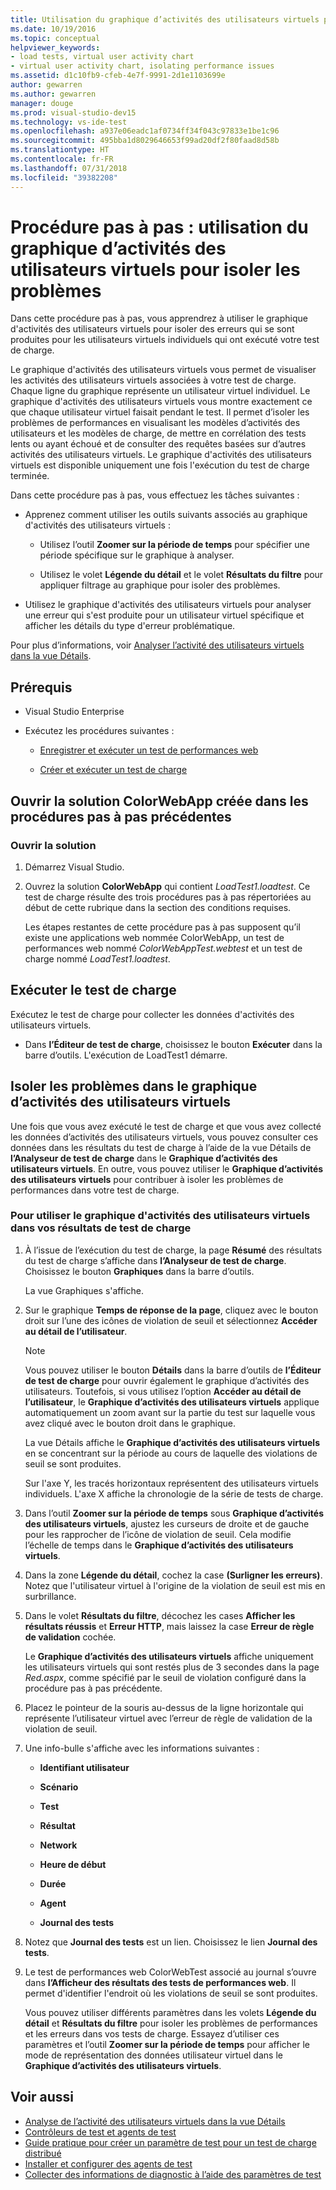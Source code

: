 ```yaml
---
title: Utilisation du graphique d’activités des utilisateurs virtuels pour les tests de charge dans Visual Studio
ms.date: 10/19/2016
ms.topic: conceptual
helpviewer_keywords:
- load tests, virtual user activity chart
- virtual user activity chart, isolating performance issues
ms.assetid: d1c10fb9-cfeb-4e7f-9991-2d1e1103699e
author: gewarren
ms.author: gewarren
manager: douge
ms.prod: visual-studio-dev15
ms.technology: vs-ide-test
ms.openlocfilehash: a937e06eadc1af0734ff34f043c97833e1be1c96
ms.sourcegitcommit: 495bba1d8029646653f99ad20df2f80faad8d58b
ms.translationtype: HT
ms.contentlocale: fr-FR
ms.lasthandoff: 07/31/2018
ms.locfileid: "39382208"
---
```

# <a name="walkthrough-using-the-virtual-user-activity-chart-to-isolate-issues"></a>Procédure pas à pas : utilisation du graphique d’activités des utilisateurs virtuels pour isoler les problèmes

Dans cette procédure pas à pas, vous apprendrez à utiliser le graphique d'activités des utilisateurs virtuels pour isoler des erreurs qui se sont produites pour les utilisateurs virtuels individuels qui ont exécuté votre test de charge.

Le graphique d'activités des utilisateurs virtuels vous permet de visualiser les activités des utilisateurs virtuels associées à votre test de charge. Chaque ligne du graphique représente un utilisateur virtuel individuel. Le graphique d'activités des utilisateurs virtuels vous montre exactement ce que chaque utilisateur virtuel faisait pendant le test. Il permet d’isoler les problèmes de performances en visualisant les modèles d’activités des utilisateurs et les modèles de charge, de mettre en corrélation des tests lents ou ayant échoué et de consulter des requêtes basées sur d’autres activités des utilisateurs virtuels. Le graphique d'activités des utilisateurs virtuels est disponible uniquement une fois l'exécution du test de charge terminée.

Dans cette procédure pas à pas, vous effectuez les tâches suivantes :

-   Apprenez comment utiliser les outils suivants associés au graphique d'activités des utilisateurs virtuels :

    -   Utilisez l’outil **Zoomer sur la période de temps** pour spécifier une période spécifique sur le graphique à analyser.

    -   Utilisez le volet **Légende du détail** et le volet **Résultats du filtre** pour appliquer filtrage au graphique pour isoler des problèmes.

-   Utilisez le graphique d'activités des utilisateurs virtuels pour analyser une erreur qui s'est produite pour un utilisateur virtuel spécifique et afficher les détails du type d'erreur problématique.

Pour plus d’informations, voir [Analyser l’activité des utilisateurs virtuels dans la vue Détails](../test/analyze-load-test-virtual-user-activity-in-the-details-view.md).

## <a name="prerequisites"></a>Prérequis

-   Visual Studio Enterprise

-   Exécutez les procédures suivantes :

    -   [Enregistrer et exécuter un test de performances web](http://msdn.microsoft.com/en-us/bd0a82fd-cec0-4861-bc09-e1b0b2d258ef)

    -   [Créer et exécuter un test de charge](http://msdn.microsoft.com/en-us/7041cbcf-9ab1-4579-98ff-8f296aeaded4)

## <a name="open-the-colorwebapp-solution-created-in-the-previous-walkthroughs"></a>Ouvrir la solution ColorWebApp créée dans les procédures pas à pas précédentes

### <a name="open-the-solution"></a>Ouvrir la solution

1.  Démarrez Visual Studio.

2.  Ouvrez la solution **ColorWebApp** qui contient *LoadTest1.loadtest*. Ce test de charge résulte des trois procédures pas à pas répertoriées au début de cette rubrique dans la section des conditions requises.

     Les étapes restantes de cette procédure pas à pas supposent qu’il existe une applications web nommée ColorWebApp, un test de performances web nommé *ColorWebAppTest.webtest* et un test de charge nommé *LoadTest1.loadtest*.

## <a name="run-the-load-test"></a>Exécuter le test de charge

Exécutez le test de charge pour collecter les données d'activités des utilisateurs virtuels.

-   Dans **l’Éditeur de test de charge**, choisissez le bouton **Exécuter** dans la barre d’outils. L'exécution de LoadTest1 démarre.

## <a name="isolate-issues-in-the-virtual-user-activity-chart"></a>Isoler les problèmes dans le graphique d’activités des utilisateurs virtuels

Une fois que vous avez exécuté le test de charge et que vous avez collecté les données d’activités des utilisateurs virtuels, vous pouvez consulter ces données dans les résultats du test de charge à l’aide de la vue Détails de **l’Analyseur de test de charge** dans le **Graphique d’activités des utilisateurs virtuels**. En outre, vous pouvez utiliser le **Graphique d’activités des utilisateurs virtuels** pour contribuer à isoler les problèmes de performances dans votre test de charge.

### <a name="to-use-the-virtual-user-activity-chart-in-your-load-test-results"></a>Pour utiliser le graphique d'activités des utilisateurs virtuels dans vos résultats de test de charge

1.  À l’issue de l’exécution du test de charge, la page **Résumé** des résultats du test de charge s’affiche dans **l’Analyseur de test de charge**. Choisissez le bouton **Graphiques** dans la barre d’outils.

     La vue Graphiques s'affiche.

2.  Sur le graphique **Temps de réponse de la page**, cliquez avec le bouton droit sur l’une des icônes de violation de seuil et sélectionnez **Accéder au détail de l’utilisateur**.

    > [!NOTE]
    > Vous pouvez utiliser le bouton **Détails** dans la barre d’outils de **l’Éditeur de test de charge** pour ouvrir également le graphique d’activités des utilisateurs. Toutefois, si vous utilisez l’option **Accéder au détail de l’utilisateur**, le **Graphique d’activités des utilisateurs virtuels** applique automatiquement un zoom avant sur la partie du test sur laquelle vous avez cliqué avec le bouton droit dans le graphique.

     La vue Détails affiche le **Graphique d’activités des utilisateurs virtuels** en se concentrant sur la période au cours de laquelle des violations de seuil se sont produites.

     Sur l'axe Y, les tracés horizontaux représentent des utilisateurs virtuels individuels. L'axe X affiche la chronologie de la série de tests de charge.

3.  Dans l’outil **Zoomer sur la période de temps** sous **Graphique d’activités des utilisateurs virtuels**, ajustez les curseurs de droite et de gauche pour les rapprocher de l’icône de violation de seuil. Cela modifie l’échelle de temps dans le **Graphique d’activités des utilisateurs virtuels**.

4.  Dans la zone **Légende du détail**, cochez la case **(Surligner les erreurs)**. Notez que l'utilisateur virtuel à l'origine de la violation de seuil est mis en surbrillance.

5.  Dans le volet **Résultats du filtre**, décochez les cases **Afficher les résultats réussis** et **Erreur HTTP**, mais laissez la case **Erreur de règle de validation** cochée.

     Le **Graphique d’activités des utilisateurs virtuels** affiche uniquement les utilisateurs virtuels qui sont restés plus de 3 secondes dans la page *Red.aspx*, comme spécifié par le seuil de violation configuré dans la procédure pas à pas précédente.

6.  Placez le pointeur de la souris au-dessus de la ligne horizontale qui représente l’utilisateur virtuel avec l’erreur de règle de validation de la violation de seuil.

7.  Une info-bulle s'affiche avec les informations suivantes :

    -   **Identifiant utilisateur**

    -   **Scénario**

    -   **Test**

    -   **Résultat**

    -   **Network**

    -   **Heure de début**

    -   **Durée**

    -   **Agent**

    -   **Journal des tests**

8.  Notez que **Journal des tests** est un lien. Choisissez le lien **Journal des tests**.

9. Le test de performances web ColorWebTest associé au journal s’ouvre dans **l’Afficheur des résultats des tests de performances web**. Il permet d'identifier l'endroit où les violations de seuil se sont produites.

     Vous pouvez utiliser différents paramètres dans les volets **Légende du détail** et **Résultats du filtre** pour isoler les problèmes de performances et les erreurs dans vos tests de charge. Essayez d’utiliser ces paramètres et l’outil **Zoomer sur la période de temps** pour afficher le mode de représentation des données utilisateur virtuel dans le **Graphique d’activités des utilisateurs virtuels**.

## <a name="see-also"></a>Voir aussi

- [Analyse de l’activité des utilisateurs virtuels dans la vue Détails](../test/analyze-load-test-virtual-user-activity-in-the-details-view.md)
- [Contrôleurs de test et agents de test](configure-test-agents-and-controllers-for-load-tests.md)
- [Guide pratique pour créer un paramètre de test pour un test de charge distribué](../test/how-to-create-a-test-setting-for-a-distributed-load-test.md)
- [Installer et configurer des agents de test](../test/lab-management/install-configure-test-agents.md)
- [Collecter des informations de diagnostic à l’aide des paramètres de test](../test/collect-diagnostic-information-using-test-settings.md)
